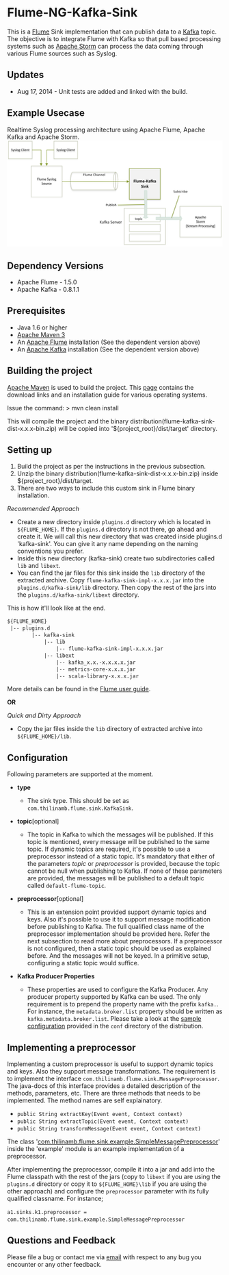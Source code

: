 #  Flume-NG-Kafka-Sink

This is a [Flume](https://flume.apache.org) Sink implementation that can publish data to a [Kafka](http://kafka.apache.org) topic.
The objective is to integrate Flume with Kafka so that pull based processing systems such as [Apache Storm](https://storm.incubator.apache.org) can process the data coming through various Flume sources such as Syslog.

## Updates
- Aug 17, 2014 - Unit tests are added and linked with the build.

## Example Usecase
Realtime Syslog processing architecture using Apache Flume, Apache Kafka and Apache Storm.
![Realtime Syslog Processing](/realtime-syslog-processing-archi.png)

## Dependency Versions
- Apache Flume - 1.5.0
- Apache Kafka - 0.8.1.1

## Prerequisites
- Java 1.6 or higher
- [Apache Maven 3](http://maven.apache.org)
- An [Apache Flume](https://flume.apache.org) installation (See the dependent version above)
- An [Apache Kafka](http://kafka.apache.org) installation (See the dependent version above)

## Building the project
[Apache Maven](http://maven.apache.org) is used to build the project. This [page](http://maven.apache.org/download.cgi) contains the download links and an installation guide for various operating systems.

Issue the command: > mvn clean install

This will compile the project and the binary distribution(flume-kafka-sink-dist-x.x.x-bin.zip) will be copied into '${project_root}/dist/target' directory.

## Setting up

1. Build the project as per the instructions in the previous subsection.
2. Unzip the binary distribution(flume-kafka-sink-dist-x.x.x-bin.zip) inside ${project_root}/dist/target.
3. There are two ways to include this custom sink in Flume binary installation.

_Recommended Approach_
- Create a new directory inside `plugins.d` directory which is located in `${FLUME_HOME}`. If the `plugins.d` directory is not there, go ahead and create it. We will call this new directory that was created inside plugins.d 'kafka-sink'. You can give it any name depending on the naming conventions you prefer.
- Inside this new directory (kafka-sink) create two subdirectories called `lib` and `libext`.
- You can find the jar files for this sink inside the `lib` directory of the extracted archive. Copy `flume-kafka-sink-impl-x.x.x.jar` into the `plugins.d/kafka-sink/lib` directory. Then copy the rest of the jars into the `plugins.d/kafka-sink/libext` directory.

This is how it'll look like at the end.
```
${FLUME_HOME}
 |-- plugins.d
 		|-- kafka-sink
 			|-- lib
   				|-- flume-kafka-sink-impl-x.x.x.jar
 			|-- libext
   				|-- kafka_x.x.-x.x.x.x.jar
   				|-- metrics-core-x.x.x.jar
   				|-- scala-library-x.x.x.jar
```
More details can be found in the [Flume user guide](https://flume.apache.org/FlumeUserGuide.html#the-plugins-d-directory).

**OR**
                                
_Quick and Dirty Approach_
- Copy the jar files inside the `lib` directory of extracted archive into `${FLUME_HOME}/lib`.

## Configuration
Following parameters are supported at the moment.

- **type**
	- The sink type. This should be set as `com.thilinamb.flume.sink.KafkaSink`.

- **topic**[optional] 
	- The topic in Kafka to which the messages will be published. If this topic is mentioned, every message will be published to the same topic. If dynamic topics are required, it's possible to use a preprocessor instead of a static topic. It's mandatory that either of the parameters _topic_ or _preprocessor_ is provided, because the topic cannot be null when publishing to Kafka. If none of these parameters are provided, the messages will be published to a default topic called `default-flume-topic`.

- **preprocessor**[optional]
	- This is an extension point provided support dynamic topics and keys. Also it's possible to use it to support message modification before publishing to Kafka. The full qualified class name of the preprocessor implementation should be provided here. Refer the next subsection to read more about preprocessors. If a preprocessor is not configured, then a static topic should be used as explained before. And the messages will not be keyed. In a primitive setup, configuring a static topic would suffice.

- **Kafka Producer Properties**
	- These properties are used to configure the Kafka Producer. Any producer property supported by Kafka can be used. The only requirement is to prepend the property name with the prefix `kafka.`. For instance, the `metadata.broker.list` property should be written as `kafka.metadata.broker.list`. Please take a look at the [sample configuration](https://github.com/thilinamb/flume-kafka-sink/blob/master/conf/flume-kafka.conf) provided in the `conf` directory of the distribution.
    
## Implementing a preprocessor
Implementing a custom preprocessor is useful to support dynamic topics and keys. Also they support message transformations. The requirement is to implement the interface `com.thilinamb.flume.sink.MessagePreprocessor`. The java-docs of this interface provides a detailed description of the methods, parameters, etc. There are three methods that needs to be implemented. The method names are self explainatory.

- ```public String extractKey(Event event, Context context)```
- ```public String extractTopic(Event event, Context context)```
- ```public String transformMessage(Event event, Context context)```

The class '[com.thilinamb.flume.sink.example.SimpleMessagePreprocessor](https://github.com/thilinamb/flume-kafka-sink/blob/master/example/src/main/java/com/thilinamb/flume/sink/example/SimpleMessagePreprocessor.java)' inside the 'example' module is an example implementation of a preprocessor.

After implementing the preprocessor, compile it into a jar and add into the Flume classpath with the rest of the jars (copy to `libext` if you are using the `plugins.d` directory or copy it to `${FLUME_HOME}\lib` if you are using the other approach) and configure the `preprocessor` parameter with its fully qualified classname. For instance;

`a1.sinks.k1.preprocessor = com.thilinamb.flume.sink.example.SimpleMessagePreprocessor`

## Questions and Feedback
Please file a bug or contact me via [email](mailto:thilinamb@gmail.com) with respect to any bug you encounter or any other feedback.








